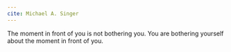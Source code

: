 ```yaml
---
cite: Michael A. Singer
---
```


The moment in front of you is not bothering you. You are bothering yourself about the moment in front of you.
